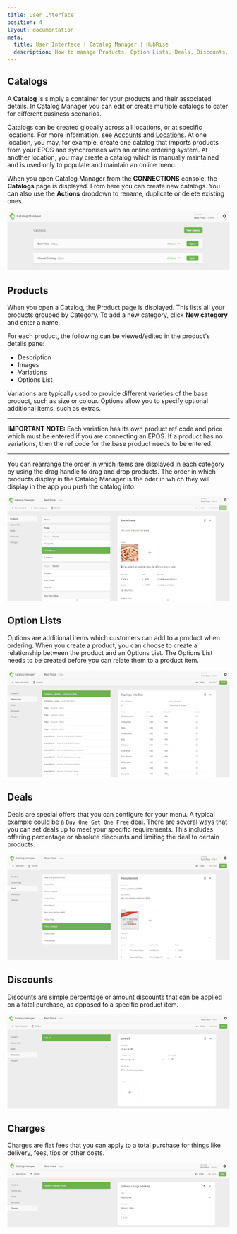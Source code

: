 ```yaml
---
title: User Interface
position: 4
layout: documentation
meta:
  title: User Interface | Catalog Manager | HubRise
  description: How to manage Products, Option Lists, Deals, Discounts, Charges. Synchronise catalogs between your EPOS and your apps.
---
```


## Catalogs

A **Catalog** is simply a container for your products and their associated details.  In Catalog Manager you can edit or create multiple catalogs to cater for different business scenarios. 

Catalogs can be created globally across all locations, or at specific locations. For more information, see [Accounts](https://www.hubrise.com/docs/account) and [Locations](https://www.hubrise.com/docs/locations).  At one location, you may, for example, create one catalog that imports products from your EPOS and synchronises with an online ordering system.  At another location, you may create a catalog which is manually maintained and is used only to populate and maintain an online menu.

When you open Catalog Manager from the **CONNECTIONS** console, the **Catalogs** page is displayed.  From here you can create new catalogs. You can also use the **Actions** dropdown to rename, duplicate or delete existing ones.

![Catalog Manager Catalog list](../images/001-en-catalog-list.png)

## Products

When you open a Catalog, the Product page is displayed.  This lists all your products grouped by Category. To add a new category, click **New category** and enter a name.  

For each product, the following can be viewed/edited in the product's details pane:

- Description
- Images
- Variations
- Options List

Variations are typically used to provide different varieties of the base product, such as size or colour.  Options allow you to specify optional additional items, such as extras.

---

**IMPORTANT NOTE:** Each variation has its own product ref code and price which must be entered if you are connecting an EPOS. If a product has no variations, then the ref code for the base product needs to be entered.

---

You can rearrange the order in which items are displayed in each category by using the drag handle to drag and drop products. The order in which products display in the Catalog Manager is the oder in which they will display in the app you push the catalog into.

![Catalog Manager Product List](../images/002-en-product-list.png)

## Option Lists

Options are additional items which customers can add to a product when ordering.  When you create a product, you can choose to create a relationship between the product and an Options List. The Options List needs to be created before you can relate them to a product item. 

![Catalog Manager Options List](../images/003-en-option-lists.png)

## Deals

Deals are special offers that you can configure for your menu. A typical example could be a `Buy One Get One Free` deal. There are several ways that you can set deals up to meet your specific requirements. This includes offering percentage or absolute discounts and limiting the deal to certain products.

![Catalog Manager Deals list](../images/005-en-deals-list.png)

## Discounts

Discounts are simple percentage or amount discounts that can be applied on a total purchase, as opposed to a specific product item.

![Catalog Manager Discounts list](../images/006-en-discounts-list.png)

## Charges

Charges are flat fees that you can apply to a total purchase for things like delivery, fees, tips or other costs.

![Catalog Manager Charges list](../images/007-en-charges-list.png)



